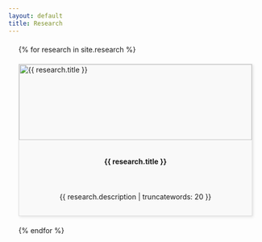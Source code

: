 ```yaml
---
layout: default
title: Research
---
```


<style>
  .card-container {
    display: grid;
    grid-template-columns: repeat(auto-fill, minmax(250px, 1fr)); /* Responsive columns */
    gap: 20px;
    margin: 20px;
  }
  .card {
    display: flex;
    flex-direction: column;
    background: #f9f9f9;
    border: 1px solid #ddd;
    box-shadow: 2px 2px 5px rgba(0,0,0,0.1);
    transition: box-shadow 0.3s ease-in-out;
    min-height: 300px; /* Ensures all cards are at least 300px tall */
  }
  .card:hover {
    box-shadow: 5px 5px 15px rgba(0,0,0,0.2);
  }
  .card img {
    width: 100%;
    height: 150px; /* Fixed height for all images */
    object-fit: cover;
  }
  .container {
    padding: 15px;
    text-align: center;
    flex-grow: 1; /* Ensures content container fills available space */
    display: flex;
    flex-direction: column;
    justify-content: space-between;
  }

  @media (max-width: 600px) {
    .card-container {
      grid-template-columns: 1fr; /* One column on small screens */
    }
    .card img {
      height: 100px; /* Smaller images on small screens */
    }
  }
</style>

<div class="card-container">
  {% for research in site.research %}
    <div class="card" onclick="location.href='{{ research.url }}';" style="cursor: pointer;">
      <img src="{{ research.image }}" alt="{{ research.title }}">
      <div class="container">
        <h4><b>{{ research.title }}</b></h4>
        <p>{{ research.description | truncatewords: 20 }}</p>
      </div>
    </div>
  {% endfor %}
</div>

